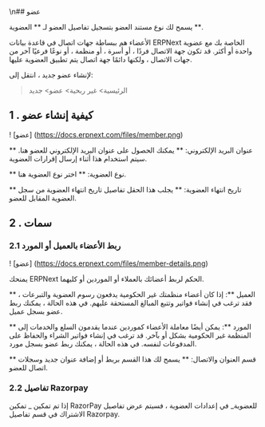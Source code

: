 \n## عضو

يسمح لك نوع مستند العضو بتسجيل تفاصيل العضو لـ ** العضوية **.

الأعضاء هم ببساطة جهات اتصال في قاعدة بيانات ERPNext الخاصة بك مع عضوية واحدة أو أكثر. قد تكون جهة الاتصال فردًا ، أو أسرة ، أو منظمة ، أو نوعًا فرعيًا آخر من جهات الاتصال ، ولكنها دائمًا جهة اتصال يتم تطبيق العضوية عليها.

لإنشاء عضو جديد ، انتقل إلى:

> الرئيسية> غير ربحية> عضو> جديد

## 1 \. كيفية إنشاء عضو

! [عضو] (https://docs.erpnext.com/files/member.png)

** عنوان البريد الإلكتروني: ** يمكنك الحصول على عنوان البريد الإلكتروني للعضو هنا. سيتم استخدام هذا أثناء إرسال إقرارات العضوية.

** نوع العضوية: ** اختر نوع العضوية هنا.

** تاريخ انتهاء العضوية: ** يجلب هذا الحقل تفاصيل تاريخ انتهاء العضوية من سجل العضوية المقابل للعضو.

## 2 \. سمات

### 2.1 ربط الأعضاء بالعميل أو المورد

! [عضو] (https://docs.erpnext.com/files/member-details.png)

يمنحك ERPNext الحكم لربط أعضائك بالعملاء أو الموردين أو كليهما.

** العميل **: إذا كان أعضاء منظمتك غير الحكومية يدفعون رسوم العضوية والتبرعات ، فقد ترغب في إنشاء فواتير وتتبع المبالغ المستحقة عليهم. في هذه الحالة ، يمكنك ربط عضو بسجل عميل.

** المورد **: يمكن أيضًا معاملة الأعضاء كموردين عندما يقدمون السلع والخدمات إلى المنظمة غير الحكومية بشكل أو بآخر. قد ترغب في إنشاء فواتير الشراء والحفاظ على المدفوعات لنفسه. في هذه الحالة ، يمكنك ربط عضو بسجل مورد.

** قسم العنوان والاتصال: ** يسمح لك هذا القسم بربط أو إضافة عنوان جديد وسجلات اتصال للعضو.

### 2.2 تفاصيل Razorpay

إذا تم تمكين _ تمكين RazorPay للعضوية_ في إعدادات العضوية ، فسيتم عرض تفاصيل الاشتراك في قسم تفاصيل Razorpay.